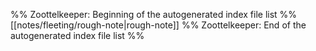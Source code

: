 %% Zoottelkeeper: Beginning of the autogenerated index file list  %%
 [[notes/fleeting/rough-note|rough-note]]
%% Zoottelkeeper: End of the autogenerated index file list  %%
